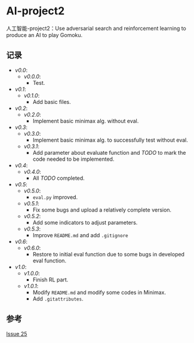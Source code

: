 # AI-project2

人工智能-project2：Use adversarial search and reinforcement  learning to produce an AI to play Gomoku.

## 记录

- *v0.0*:
  - *v0.0.0*: 
    - Test. 
- *v0.1*: 
  - *v0.1.0*: 
    - Add basic files.
- *v0.2*:  
  - *v0.2.0*: 
    - Implement basic minimax alg. without eval.  
- *v0.3*:
  - *v0.3.0*: 
    - Implement basic minimax alg. to successfully test without eval.  
  - *v0.3.1*: 
    - Add parameter about evaluate function and *TODO* to mark the code needed to be implemented.
- *v0.4*:
  - *v0.4.0*: 
    - All *TODO* completed.
- *v0.5*:
  - *v0.5.0*: 
    - `eval.py` improved.
  - *v0.5.1*: 
    - Fix some bugs and upload a relatively complete version.
  - *v0.5.2*: 
    - Add some indicators to adjust parameters.
  - *v0.5.3*:
    - Improve `README.md` and add `.gitignore`
- *v0.6*:
  - *v0.6.0*:
    - Restore to initial eval function due to some bugs in developed eval function.
- *v1.0*:
  - *v1.0.0*:
    - Finish RL part.
  - *v1.0.1*:
    - Modify `README.md` and modify some codes in Minimax.
    - Add `.gitattributes`.

## 参考
[Issue 25](https://github.com/junxiaosong/AlphaZero_Gomoku/issues/25)